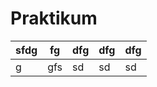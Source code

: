 # Praktikum
| sfdg  | fg  |  dfg | dfg  |  dfg |
|---|---|---|---|---|
|  g |gfs   |sd   |  sd |  sd |
